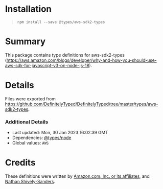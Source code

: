 # Installation
> `npm install --save @types/aws-sdk2-types`

# Summary
This package contains type definitions for aws-sdk2-types (https://aws.amazon.com/blogs/developer/why-and-how-you-should-use-aws-sdk-for-javascript-v3-on-node-js-18).

# Details
Files were exported from https://github.com/DefinitelyTyped/DefinitelyTyped/tree/master/types/aws-sdk2-types.

### Additional Details
 * Last updated: Mon, 30 Jan 2023 16:02:39 GMT
 * Dependencies: [@types/node](https://npmjs.com/package/@types/node)
 * Global values: `AWS`

# Credits
These definitions were written by [Amazon.com, Inc. or its affiliates](https://github.com/aws), and [Nathan Shively-Sanders](https://github.com/sandersn).
